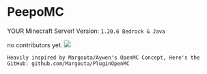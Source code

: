 # PeepoMC
YOUR Minecraft Server!
Version: `1.20.6 Bedrock & Java`

no contributors yet.
<a href="https://github.com/AxillityWasGay/PeepoMC/graphs/contributors">
  <img src="https://contrib.rocks/image?repo=AxillityWasGay/PeepoMC" />
</a>

`Heavily inspired by Margouta/Aywen's OpenMC Concept, Here's the GitHub: github.com/Margouta/PluginOpenMC`
